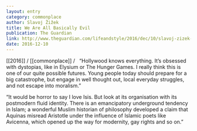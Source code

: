 ```yaml
---
layout: entry
category: commonplace
author: Slavoj Žižek
title: We Are All Basically Evil
publication: The Guardian
link: http://www.theguardian.com/lifeandstyle/2016/dec/10/slavoj-zizek-we-are-all-basically-evil-egotistical-disgusting
date: 2016-12-10
---
```


[[2016]] / [[commonplace]] / 
 
“Hollywood knows everything. It’s obsessed with dystopias, like in Elysium or The Hunger Games. I really think this is one of our quite possible futures. Young people today should prepare for a big catastrophe, but engage in well thought out, local everyday struggles, and not escape into moralism.”

“It would be horror to say I love Isis. But look at its organisation with its postmodern fluid identity. There is an emancipatory underground tendency in Islam; a wonderful Muslim historian of philosophy developed a claim that Aquinas misread Aristotle under the influence of Islamic poets like Avicenna, which opened up the way for modernity, gay rights and so on.”